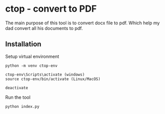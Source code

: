 # ctop - convert to PDF

The main purpose of this tool is to convert docx file to pdf. Which help my dad convert all his documents to pdf.

## Installation
Setup virtual environment

```
python -m venv ctop-env

ctop-env\Scripts\activate (windows)
source ctop-env/bin/activate (Linux/MacOS)

deactivate
```

Run the tool
```
python index.py
```